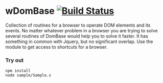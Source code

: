 
# wDomBase [![Build Status](https://travis-ci.org/Wandalen/wDomBase.svg?branch=master)](https://travis-ci.org/Wandalen/wDomBase)

Collection of routines for a browser to operate DOM elements and its events. No matter whatever problem in a browser you are trying to solve several routines of DomBase would help you to solve it faster. It has something in common with Jquery, but no significant overlap. Use the module to get access to shortcuts for a browser.

### Try out
```
npm install
node sample/Sample.s
```





















